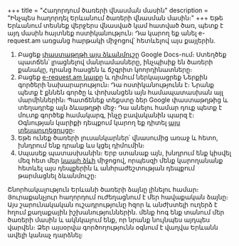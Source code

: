 +++
title = "Հաղորդում ծառերի վնասման մասին"
description = "Ինչպես հաղորդել Երևանում ծառերի վնասման մասին։"
+++
Եթե Երևանում տեսնեք վերջերս վնասված կամ հատված ծառ, պետք է այդ մասին հայտնեք ոստիկանություն։
Դա կարող եք անել e-request.am առցանց հարթակի միջոցով՝ հետևելով այս քայլերին.

1. Բացեք [փաստաթղթի այս ձևանմուշը][1] Google Docs-ում։ Ստեղծեք պատճեն՝ լրացնելով մանրամասները, ինչպիսիք են ծառերի քանակը, դրանց հասցեն և ճշգրիտ կոորդինատները։
2. Բացեք [e-request.am կայքը][2] և դիմում ներկայացրեք Ներքին գործերի նախարարություն։ Դա ոստիկանությունն է։ Նրանք պետք է քննեն գործը և փոխանցեն այն համապատասխան այլ մարմիններին։ Պատճենեք տեքստը ձեր Google փաստաթղթից և տեղադրեք այն ձևաթղթի մեջ։
   Դա անելու համար դուք պետք է մուտք գործեք համակարգ, ինչը բավականին պարզ է։
   Օգնության կարիքի դեպքում կարող եք դիտել [այս տեսաուղեցույցը][4]։
3. Եթե ունեք ծառերի լուսանկարներ՝ վնասումից առաջ և հետո, խնդրում ենք դրանք ևս կցել դիմումին։
4. Սպասեք պատասխանին։ Երբ ստանաք այն, խնդրում ենք կիսվել մեզ հետ մեր [կապի ձևի][3] միջոցով, որպեսզի մենք կարողանանք հետևել այս դեպքերին և անհրաժեշտության դեպքում թարմացնել ձևանմուշը։

Շնորհակալություն Երևանի ծառերի ձայնը լինելու համար։
Յուրաքանչյուր հաղորդում ուժեղացնում է մեր հավաքական ձայնը։ Այս շարունակական ուշադրությունը հզոր և անժխտելի ուղերձ է հղում քաղաքային իշխանություններին. մենք հոգ ենք տանում մեր ծառերի մասին և ակնկալում ենք, որ նրանք նույնպես այդպես վարվեն։ Ձեր այսօրվա գործողությունն օգնում է վաղվա Երևանն ավելի կանաչ դարձնել։

[1]: https://docs.google.com/document/d/1Zt32UrBN5IxbBlZcjH0lbLyHFsPU07CIJYZkJaUq_RA/edit?tab=t.qw59eh2idynd
[2]: https://e-request.am/en/e-letter
[3]: /connect/
[4]: https://youtu.be/w6h45QxeiWQ
